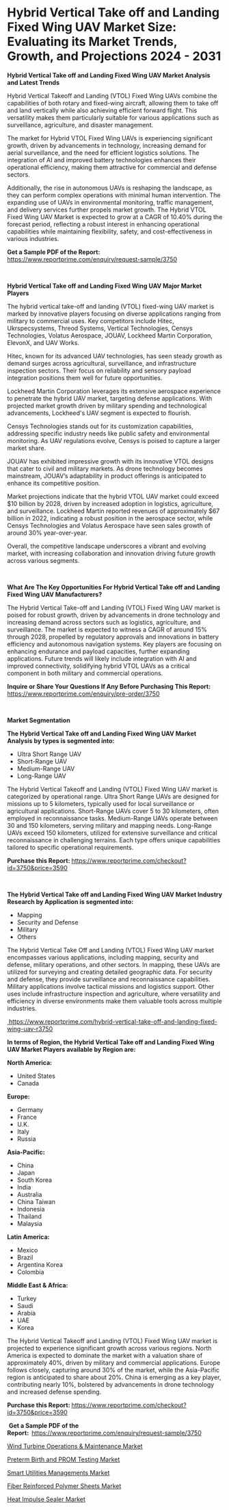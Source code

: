 <p><h1>Hybrid Vertical Take off and Landing Fixed Wing UAV Market Size: Evaluating its Market Trends, Growth, and Projections 2024 - 2031</h1></p><p><strong>Hybrid Vertical Take off and Landing Fixed Wing UAV Market Analysis and Latest Trends</strong></p>
<p><p>Hybrid Vertical Takeoff and Landing (VTOL) Fixed Wing UAVs combine the capabilities of both rotary and fixed-wing aircraft, allowing them to take off and land vertically while also achieving efficient forward flight. This versatility makes them particularly suitable for various applications such as surveillance, agriculture, and disaster management. </p><p>The market for Hybrid VTOL Fixed Wing UAVs is experiencing significant growth, driven by advancements in technology, increasing demand for aerial surveillance, and the need for efficient logistics solutions. The integration of AI and improved battery technologies enhances their operational efficiency, making them attractive for commercial and defense sectors. </p><p>Additionally, the rise in autonomous UAVs is reshaping the landscape, as they can perform complex operations with minimal human intervention. The expanding use of UAVs in environmental monitoring, traffic management, and delivery services further propels market growth. The Hybrid VTOL Fixed Wing UAV Market is expected to grow at a CAGR of 10.40% during the forecast period, reflecting a robust interest in enhancing operational capabilities while maintaining flexibility, safety, and cost-effectiveness in various industries.</p></p>
<p><strong>Get a Sample PDF of the Report:&nbsp;</strong> <a href="https://www.reportprime.com/enquiry/request-sample/3750?utm_campaign=1834&utm_medium=2&utm_source=Github&utm_content=ia&utm_term=27112024&utm_id=hybrid-vertical-take-off-and-landing-fixed-wing-uav">https://www.reportprime.com/enquiry/request-sample/3750</a></p>
<p>&nbsp;</p>
<p><strong>Hybrid Vertical Take off and Landing Fixed Wing UAV Major Market Players</strong></p>
<p><p>The hybrid vertical take-off and landing (VTOL) fixed-wing UAV market is marked by innovative players focusing on diverse applications ranging from military to commercial uses. Key competitors include Hitec, Ukrspecsystems, Threod Systems, Vertical Technologies, Censys Technologies, Volatus Aerospace, JOUAV, Lockheed Martin Corporation, ElevonX, and UAV Works.</p><p>Hitec, known for its advanced UAV technologies, has seen steady growth as demand surges across agricultural, surveillance, and infrastructure inspection sectors. Their focus on reliability and sensory payload integration positions them well for future opportunities.</p><p>Lockheed Martin Corporation leverages its extensive aerospace experience to penetrate the hybrid UAV market, targeting defense applications. With projected market growth driven by military spending and technological advancements, Lockheed's UAV segment is expected to flourish.</p><p>Censys Technologies stands out for its customization capabilities, addressing specific industry needs like public safety and environmental monitoring. As UAV regulations evolve, Censys is poised to capture a larger market share.</p><p>JOUAV has exhibited impressive growth with its innovative VTOL designs that cater to civil and military markets. As drone technology becomes mainstream, JOUAV’s adaptability in product offerings is anticipated to enhance its competitive position.</p><p>Market projections indicate that the hybrid VTOL UAV market could exceed $10 billion by 2028, driven by increased adoption in logistics, agriculture, and surveillance. Lockheed Martin reported revenues of approximately $67 billion in 2022, indicating a robust position in the aerospace sector, while Censys Technologies and Volatus Aerospace have seen sales growth of around 30% year-over-year.</p><p>Overall, the competitive landscape underscores a vibrant and evolving market, with increasing collaboration and innovation driving future growth across various segments.</p></p>
<p>&nbsp;</p>
<p><strong>What Are The Key Opportunities For Hybrid Vertical Take off and Landing Fixed Wing UAV Manufacturers?</strong></p>
<p><p>The Hybrid Vertical Take-off and Landing (VTOL) Fixed Wing UAV market is poised for robust growth, driven by advancements in drone technology and increasing demand across sectors such as logistics, agriculture, and surveillance. The market is expected to witness a CAGR of around 15% through 2028, propelled by regulatory approvals and innovations in battery efficiency and autonomous navigation systems. Key players are focusing on enhancing endurance and payload capacities, further expanding applications. Future trends will likely include integration with AI and improved connectivity, solidifying hybrid VTOL UAVs as a critical component in both military and commercial operations.</p></p>
<p><strong>Inquire or Share Your Questions If Any Before Purchasing This Report:</strong> <a href="https://www.reportprime.com/enquiry/pre-order/3750?utm_campaign=1834&utm_medium=2&utm_source=Github&utm_content=ia&utm_term=27112024&utm_id=hybrid-vertical-take-off-and-landing-fixed-wing-uav">https://www.reportprime.com/enquiry/pre-order/3750</a></p>
<p>&nbsp;</p>
<p><strong>Market Segmentation</strong></p>
<p><strong>The Hybrid Vertical Take off and Landing Fixed Wing UAV Market Analysis by types is segmented into:</strong></p>
<p><ul><li>Ultra Short Range UAV</li><li>Short-Range UAV</li><li>Medium-Range UAV</li><li>Long-Range UAV</li></ul></p>
<p><p>The Hybrid Vertical Takeoff and Landing (VTOL) Fixed Wing UAV market is categorized by operational range. Ultra Short Range UAVs are designed for missions up to 5 kilometers, typically used for local surveillance or agricultural applications. Short-Range UAVs cover 5 to 30 kilometers, often employed in reconnaissance tasks. Medium-Range UAVs operate between 30 and 150 kilometers, serving military and mapping needs. Long-Range UAVs exceed 150 kilometers, utilized for extensive surveillance and critical reconnaissance in challenging terrains. Each type offers unique capabilities tailored to specific operational requirements.</p></p>
<p><strong>Purchase this Report:&nbsp;</strong><a href="https://www.reportprime.com/checkout?id=3750&price=3590&utm_campaign=1834&utm_medium=2&utm_source=Github&utm_content=ia&utm_term=27112024&utm_id=hybrid-vertical-take-off-and-landing-fixed-wing-uav">https://www.reportprime.com/checkout?id=3750&price=3590</a></p>
<p>&nbsp;</p>
<p><strong>The Hybrid Vertical Take off and Landing Fixed Wing UAV Market Industry Research by Application is segmented into:</strong></p>
<p><ul><li>Mapping</li><li>Security and Defense</li><li>Military</li><li>Others</li></ul></p>
<p><p>The Hybrid Vertical Take Off and Landing (VTOL) Fixed Wing UAV market encompasses various applications, including mapping, security and defense, military operations, and other sectors. In mapping, these UAVs are utilized for surveying and creating detailed geographic data. For security and defense, they provide surveillance and reconnaissance capabilities. Military applications involve tactical missions and logistics support. Other uses include infrastructure inspection and agriculture, where versatility and efficiency in diverse environments make them valuable tools across multiple industries.</p></p>
<p><a href="https://www.reportprime.com/hybrid-vertical-take-off-and-landing-fixed-wing-uav-r3750?utm_campaign=1834&utm_medium=2&utm_source=Github&utm_content=ia&utm_term=27112024&utm_id=hybrid-vertical-take-off-and-landing-fixed-wing-uav">&nbsp;https://www.reportprime.com/hybrid-vertical-take-off-and-landing-fixed-wing-uav-r3750</a></p>
<p><strong>In terms of Region, the Hybrid Vertical Take off and Landing Fixed Wing UAV Market Players available by Region are:</strong></p>
<p>
    <p> <strong> North America: </strong>
        <ul>
            <li>United States</li>
            <li>Canada</li>
        </ul>
        </p> 
    <p> <strong> Europe: </strong>
        <ul>
            <li>Germany</li>
            <li>France</li>
            <li>U.K.</li>
            <li>Italy</li>
            <li>Russia</li>
        </ul>
        </p> 
    <p> <strong> Asia-Pacific: </strong>
        <ul>
            <li>China</li>
            <li>Japan</li>
            <li>South Korea</li>
            <li>India</li>
            <li>Australia</li>
            <li>China Taiwan</li>
            <li>Indonesia</li>
            <li>Thailand</li>
            <li>Malaysia</li>
        </ul>
        </p> 
    <p> <strong> Latin America: </strong>
        <ul>
            <li>Mexico</li>
            <li>Brazil</li>
            <li>Argentina Korea</li>
            <li>Colombia</li>
        </ul>
        </p> 
    <p> <strong> Middle East & Africa: </strong>
        <ul>
            <li>Turkey</li>
            <li>Saudi</li>
            <li>Arabia</li>
            <li>UAE</li>
            <li>Korea</li>
        </ul>
    </p>
    </p>
<p><p>The Hybrid Vertical Takeoff and Landing (VTOL) Fixed Wing UAV market is projected to experience significant growth across various regions. North America is expected to dominate the market with a valuation share of approximately 40%, driven by military and commercial applications. Europe follows closely, capturing around 30% of the market, while the Asia-Pacific region is anticipated to share about 20%. China is emerging as a key player, contributing nearly 10%, bolstered by advancements in drone technology and increased defense spending.</p></p>
<p><strong>Purchase this Report: </strong><a href="https://www.reportprime.com/checkout?id=3750&price=3590&utm_campaign=1834&utm_medium=2&utm_source=Github&utm_content=ia&utm_term=27112024&utm_id=hybrid-vertical-take-off-and-landing-fixed-wing-uav">https://www.reportprime.com/checkout?id=3750&price=3590</a></p>
<p>&nbsp;<strong>Get a Sample PDF of the Report:&nbsp;&nbsp;</strong><a href="https://www.reportprime.com/enquiry/request-sample/3750?utm_campaign=1834&utm_medium=2&utm_source=Github&utm_content=ia&utm_term=27112024&utm_id=hybrid-vertical-take-off-and-landing-fixed-wing-uav">https://www.reportprime.com/enquiry/request-sample/3750</a></p>
<p><strong></strong></p>
<p><p><a href="https://issuu.com/reportprime-2/docs/wind-turbine-operations-maintenance_f3274f69749f44?utm_campaign=1834&utm_medium=2&utm_source=Github&utm_content=ia&utm_term=27112024&utm_id=hybrid-vertical-take-off-and-landing-fixed-wing-uav">Wind Turbine Operations & Maintenance Market</a></p><p><a href="https://www.linkedin.com/pulse/in-depth-analysis-global-preterm-birth-prom-testing-n6ypf?utm_campaign=1834&utm_medium=2&utm_source=Github&utm_content=ia&utm_term=27112024&utm_id=hybrid-vertical-take-off-and-landing-fixed-wing-uav">Preterm Birth and PROM Testing Market</a></p><p><a href="https://issuu.com/reportprime-2/docs/smart-utilities-managements-market-_492eec5f9bd2ef?utm_campaign=1834&utm_medium=2&utm_source=Github&utm_content=ia&utm_term=27112024&utm_id=hybrid-vertical-take-off-and-landing-fixed-wing-uav">Smart Utilities Managements Market</a></p><p><a href="https://www.linkedin.com/pulse/fiber-reinforced-polymer-sheets-industry-forecast-market-shifts-nsnwe?utm_campaign=1834&utm_medium=2&utm_source=Github&utm_content=ia&utm_term=27112024&utm_id=hybrid-vertical-take-off-and-landing-fixed-wing-uav">Fiber Reinforced Polymer Sheets Market</a></p><p><a href="https://www.linkedin.com/pulse/heat-impulse-sealer-market-analysis-report-global-insights-vmfgf?utm_campaign=1834&utm_medium=2&utm_source=Github&utm_content=ia&utm_term=27112024&utm_id=hybrid-vertical-take-off-and-landing-fixed-wing-uav">Heat Impulse Sealer Market</a></p></p>